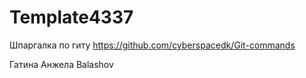 # Template4337
Шпаргалка по гиту https://github.com/cyberspacedk/Git-commands

Гатина Анжела
Balashov